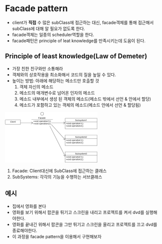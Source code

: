  # Facade pattern
  - client가 **직접** 수 많은 subClass에 접근하는 대신, facade객체를 통해 접근해서 subClass에 대해 알 필요가 없도록 한다.
  - facade객체는 일종의 scheduler역할을 한다.
  - facade패턴은 principle of leat knowledge를 만족시키는데 도움이 된다.
 
 ## Principle of least knowledge(Law of Demeter)
  - 가장 친한 친구와만 소통해라
  - 객체와의 상호작용을 최소화해서 코드의 질을 높일 수 있다.
  - 높이는 방법: 아래에 해당하는 메소드만 호출할 것
      1. 객체 자신의 메소드
      2. 메소드의 매개변수로 넘어온 인자의 메소드
      3. 메소드 내부에서 생성 된 객체의 메소드(메소드 밖에서 선언 & 안에서 할당)
      4. 메소드가 포함하고 있는 객체의 메소드(메소드 안에서 선언 & 할당됨)


 ![facade pattern](./facade_pattern.png)
 
 
  1. Facade: Client대신에 SubClass에 접근하는 클래스
  2. SubSystems: 각각의 기능을 수행하는 서브클래스

 ## 예시
  - 집에서 영화를 본다
  - 영화를 보기 위해서 팝콘을 튀기고 스크린을 내리고 프로젝트를 켜서 dvd를 실행해야한다.
  - 영화를 끝내긴 위해서 팝콘을 그만 튀기고 스크린을 올리고 프로젝트를 끄고 dvd를 종료해야한다.
  - 이 과정을 facade pattern을 이용해서 구현해보자
